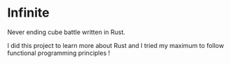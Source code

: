 # Infinite
Never ending cube battle written in Rust.

I did this project to learn more about Rust and I tried my maximum to follow functional programming principles !
